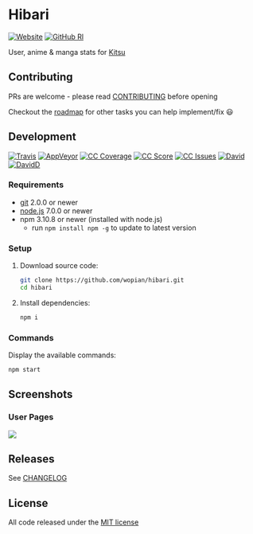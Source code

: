 # Hibari

[![Website]][8]
[![GitHub Rl]][1]

User, anime & manga stats for [Kitsu][0]

## Contributing

PRs are welcome - please read [CONTRIBUTING](CONTRIBUTING.md) before opening

Checkout the [roadmap][11] for other tasks you can help implement/fix 😃

## Development

[![Travis]][2]
[![AppVeyor]][10]
[![CC Coverage]][9]
[![CC Score]][3]
[![CC Issues]][4]
[![David]][6]
[![DavidD]][7]

### Requirements

- [git](https://git-scm.com/) 2.0.0 or newer
- [node.js](https://nodejs.org) 7.0.0 or newer
- npm 3.10.8 or newer (installed with node.js)
  - run `npm install npm -g` to update to latest version

### Setup

1. Download source code:

    ```bash
    git clone https://github.com/wopian/hibari.git
    cd hibari
    ```

1. Install dependencies:

    ```bash
    npm i
    ```

### Commands

Display the available commands:

```bash
npm start
```

## Screenshots

### User Pages

![](https://cdn.rawgit.com/wopian/hibari/6860ee63/screenshots/user.png)

## Releases

See [CHANGELOG][5]

## License

All code released under the [MIT license][12]

[GitHub Rl]:https://img.shields.io/github/release/wopian/hibari.svg?style=flat-square
[GitHub Dl]:https://img.shields.io/github/downloads/wopian/hibari/total.svg?style=flat-square
[Travis]:https://img.shields.io/travis/wopian/hibari/master.svg?style=flat-square&label=linux%20%26%20macOS
[CC Coverage]:https://img.shields.io/codeclimate/coverage/github/wopian/hibari.svg?style=flat-square
[CC Score]:https://img.shields.io/codeclimate/github/wopian/hibari.svg?style=flat-square
[CC Issues]:https://img.shields.io/codeclimate/issues/github/wopian/hibari.svg?style=flat-square
[David]:https://img.shields.io/david/wopian/hibari.svg?style=flat-square
[DavidD]:https://img.shields.io/david/dev/wopian/hibari.svg?style=flat-square
[Website]:https://img.shields.io/website-up-down-green-red/https/hb.wopian.me.svg?style=flat-square
[AppVeyor]:https://img.shields.io/appveyor/ci/wopian/hibari/master.svg?style=flat-square&label=windows

[0]:https://kitsu.io
[1]:https://github.com/wopian/hibari/releases
[2]:https://travis-ci.org/wopian/hibari
[3]:https://codeclimate.com/github/wopian/hibari
[4]:https://codeclimate.com/github/wopian/hibari/issues
[5]:https://github.com/wopian/hibari/blob/master/CHANGELOG.md
[6]:https://david-dm.org/wopian/hibari
[7]:https://david-dm.org/wopian/hibari?type=dev
[8]:https://hb.wopian.me
[9]:https://codeclimate.com/github/wopian/hibari/coverage
[10]:https://ci.appveyor.com/project/wopian/hibari
[11]:https://github.com/wopian/hibari/projects/1
[12]:https://github.com/wopian/hibari/blob/master/LICENSE.md
